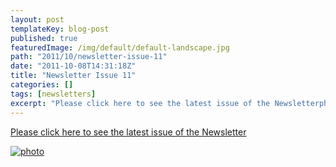 ```yaml
---
layout: post
templateKey: blog-post
published: true
featuredImage: /img/default/default-landscape.jpg
path: "2011/10/newsletter-issue-11"
date: "2011-10-08T14:31:18Z"
title: "Newsletter Issue 11"
categories: []
tags: [newsletters]
excerpt: "Please click here to see the latest issue of the Newsletterphoto.jpg)"
---
```


[Please click here to see the latest issue of the Newsletter](/pdfs/newsletters/Newsletter_issue_11.pdf)

[![photo](<https://www.landirani.org/image_library/news/full_size/4e9076e39d6b8newsletter_issue_11.pdf_(page_1_of_4).jpg>)](/pdfs/newsletters/Newsletter_issue_11.pdf)

